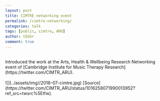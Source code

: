 ```yaml
---
layout: post
title: CIMTRE networking event
permalink: /cimtre-networking/
categories: talk
tags: [public, cimtre, ARU]
author: tEdör
comment: true
---
```

<br>
 Introduced the work at the Arts, Health & Wellbeing Research Networking event of [Cambridge Institute for Music Therapy Research](https://twitter.com/CIMTR_ARU).
<br>
<br>
![](../assets/img//2018-07-cimtre.jpg)
[Source](https://twitter.com/CIMTR_ARU/status/1016258071990013952?ref_src=twsrc%5Etfw).<br>
<br>
